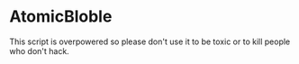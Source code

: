 # AtomicBloble
This script is overpowered so please don't use it to be toxic or to kill people who don't hack.
